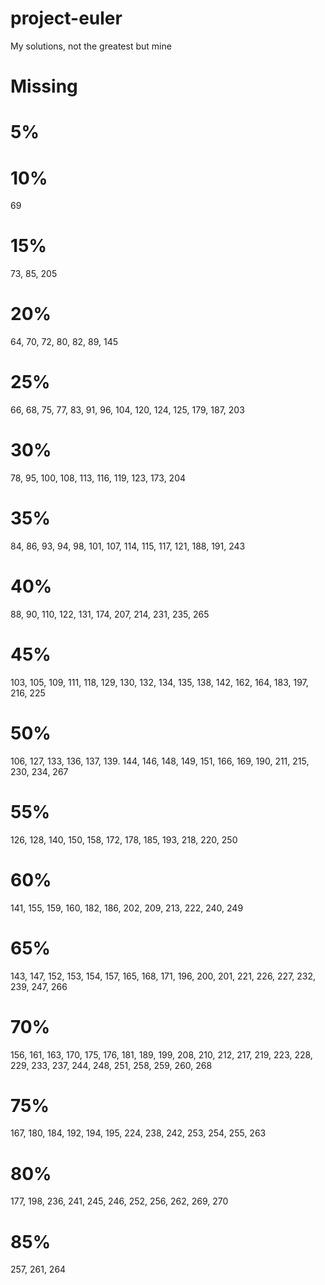 # project-euler

My solutions, not the greatest but mine

# Missing

# 5%

# 10%

69

# 15%

73, 85, 205

# 20%

64, 70, 72, 80, 82, 89, 145

# 25%

66, 68, 75, 77, 83, 91, 96, 104, 120, 124, 125, 179, 187, 203

# 30%

78, 95, 100, 108, 113, 116, 119, 123, 173, 204

# 35%

84, 86, 93, 94, 98, 101, 107, 114, 115, 117, 121, 188, 191, 243

# 40%

88, 90, 110, 122, 131, 174, 207, 214, 231, 235, 265

# 45%

103, 105, 109, 111, 118, 129, 130, 132, 134, 135, 138, 142, 162, 164, 183, 197, 216, 225

# 50%

106, 127, 133, 136, 137, 139. 144, 146, 148, 149, 151, 166, 169, 190, 211, 215, 230, 234, 267

# 55%

126, 128, 140, 150, 158, 172, 178, 185, 193, 218, 220, 250

# 60%

141, 155, 159, 160, 182, 186, 202, 209, 213, 222, 240, 249

# 65%

143, 147, 152, 153, 154, 157, 165, 168, 171, 196, 200, 201, 221, 226, 227, 232, 239, 247, 266

# 70%

156, 161, 163, 170, 175, 176, 181, 189, 199, 208, 210, 212, 217, 219, 223, 228, 229, 233, 237, 244, 248, 251, 258, 259, 260, 268

# 75%

167, 180, 184, 192, 194, 195, 224, 238, 242, 253, 254, 255, 263

# 80%

177, 198, 236, 241, 245, 246, 252, 256, 262, 269, 270

# 85%

257, 261, 264
